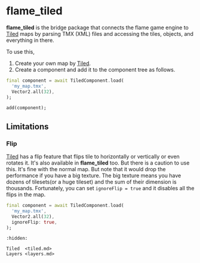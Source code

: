 # flame_tiled

**flame_tiled** is the bridge package that connects the flame game engine to [Tiled] maps by parsing
TMX (XML) files and accessing the tiles, objects, and everything in there.

To use this, 
1. Create your own map by [Tiled]. 
2. Create a component and add it to the component tree as follows.

```dart
final component = await TiledComponent.load(
  'my_map.tmx',
  Vector2.all(32),
);

add(component);
```


## Limitations
### Flip
[Tiled] has a flip feature that flips tile to horizontally or vertically or even rotates it. It's also available in **flame_tiled** too.
But there is a caution to use this. It's fine with the normal map. But note that it would drop the performance if you have a big texture. The big texture means you have dozens of tilesets(or a huge tileset) and the sum of their dimension is thousands. Fortunately, you can set `ignoreFlip = true` and it disables all the flips in the map.

```dart
final component = await TiledComponent.load(
  'my_map.tmx',
  Vector2.all(32),
  ignoreFlip: true,
);
```

[Tiled]: https://www.mapeditor.org/

```{toctree}
:hidden:

Tiled  <tiled.md>
Layers <layers.md>
```
